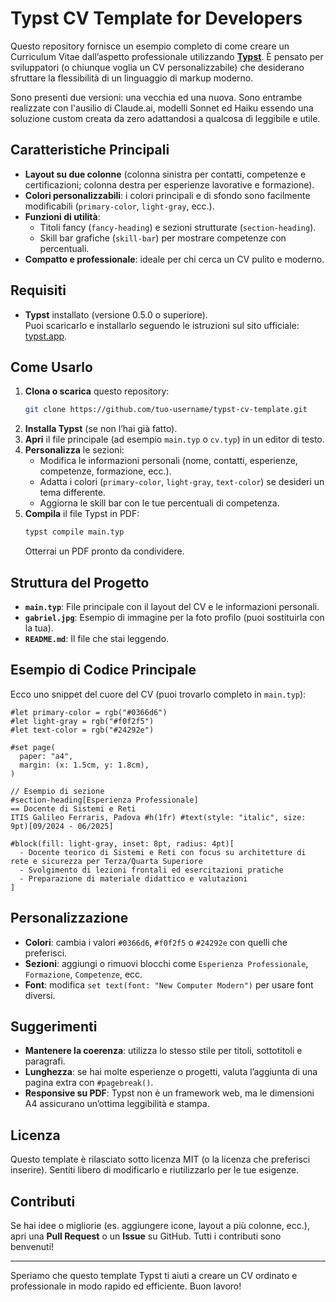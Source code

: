 # Typst CV Template for Developers

Questo repository fornisce un esempio completo di come creare un Curriculum Vitae dall’aspetto professionale utilizzando [**Typst**](https://typst.app/). È pensato per sviluppatori (o chiunque voglia un CV personalizzabile) che desiderano sfruttare la flessibilità di un linguaggio di markup moderno.

Sono presenti due versioni: una vecchia ed una nuova. Sono entrambe realizzate con l'ausilio di Claude.ai, modelli Sonnet ed Haiku essendo una soluzione custom creata da zero adattandosi a qualcosa di leggibile e utile. 

## Caratteristiche Principali
- **Layout su due colonne** (colonna sinistra per contatti, competenze e certificazioni; colonna destra per esperienze lavorative e formazione).
- **Colori personalizzabili**: i colori principali e di sfondo sono facilmente modificabili (`primary-color`, `light-gray`, ecc.).
- **Funzioni di utilità**:
  - Titoli fancy (`fancy-heading`) e sezioni strutturate (`section-heading`).
  - Skill bar grafiche (`skill-bar`) per mostrare competenze con percentuali.
- **Compatto e professionale**: ideale per chi cerca un CV pulito e moderno.

## Requisiti
- **Typst** installato (versione 0.5.0 o superiore).  
  Puoi scaricarlo e installarlo seguendo le istruzioni sul sito ufficiale: [typst.app](https://typst.app/).

## Come Usarlo
1. **Clona o scarica** questo repository:
   ```bash
   git clone https://github.com/tuo-username/typst-cv-template.git
   ```
2. **Installa Typst** (se non l’hai già fatto).
3. **Apri** il file principale (ad esempio `main.typ` o `cv.typ`) in un editor di testo.
4. **Personalizza** le sezioni:
   - Modifica le informazioni personali (nome, contatti, esperienze, competenze, formazione, ecc.).
   - Adatta i colori (`primary-color`, `light-gray`, `text-color`) se desideri un tema differente.
   - Aggiorna le skill bar con le tue percentuali di competenza.
5. **Compila** il file Typst in PDF:
   ```bash
   typst compile main.typ
   ```
   Otterrai un PDF pronto da condividere.

## Struttura del Progetto
- **`main.typ`**: File principale con il layout del CV e le informazioni personali.  
- **`gabriel.jpg`**: Esempio di immagine per la foto profilo (puoi sostituirla con la tua).  
- **`README.md`**: Il file che stai leggendo.  

## Esempio di Codice Principale
Ecco uno snippet del cuore del CV (puoi trovarlo completo in `main.typ`):

```typst
#let primary-color = rgb("#0366d6")
#let light-gray = rgb("#f0f2f5")
#let text-color = rgb("#24292e")

#set page(
  paper: "a4",
  margin: (x: 1.5cm, y: 1.8cm),
)

// Esempio di sezione
#section-heading[Esperienza Professionale]
== Docente di Sistemi e Reti
ITIS Galileo Ferraris, Padova #h(1fr) #text(style: "italic", size: 9pt)[09/2024 - 06/2025]

#block(fill: light-gray, inset: 8pt, radius: 4pt)[
  - Docente teorico di Sistemi e Reti con focus su architetture di rete e sicurezza per Terza/Quarta Superiore
  - Svolgimento di lezioni frontali ed esercitazioni pratiche
  - Preparazione di materiale didattico e valutazioni
]
```

## Personalizzazione
- **Colori**: cambia i valori `#0366d6`, `#f0f2f5` o `#24292e` con quelli che preferisci.
- **Sezioni**: aggiungi o rimuovi blocchi come `Esperienza Professionale`, `Formazione`, `Competenze`, ecc.
- **Font**: modifica `set text(font: "New Computer Modern")` per usare font diversi.

## Suggerimenti
- **Mantenere la coerenza**: utilizza lo stesso stile per titoli, sottotitoli e paragrafi.
- **Lunghezza**: se hai molte esperienze o progetti, valuta l’aggiunta di una pagina extra con `#pagebreak()`.
- **Responsive su PDF**: Typst non è un framework web, ma le dimensioni A4 assicurano un’ottima leggibilità e stampa.

## Licenza
Questo template è rilasciato sotto licenza MIT (o la licenza che preferisci inserire). Sentiti libero di modificarlo e riutilizzarlo per le tue esigenze.

## Contributi
Se hai idee o migliorie (es. aggiungere icone, layout a più colonne, ecc.), apri una **Pull Request** o un **Issue** su GitHub. Tutti i contributi sono benvenuti!

---
Speriamo che questo template Typst ti aiuti a creare un CV ordinato e professionale in modo rapido ed efficiente. Buon lavoro!